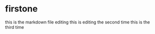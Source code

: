 # firstone
this is the markdown file editing
this is editing the second time
this is the third time

